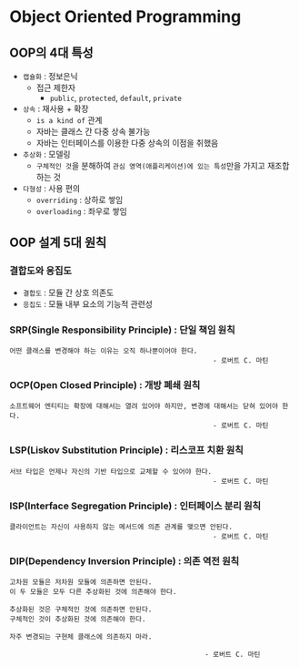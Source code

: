 #   Object Oriented Programming

##  OOP의 4대 특성
- `캡슐화` : 정보은닉
  - 접근 제한자
    - `public`, `protected`, `default`, `private`
- `상속` : 재사용 + 확장
  - `is a kind of` 관계
  - 자바는 클래스 간 다중 상속 불가능
  - 자바는 인터페이스를 이용한 다중 상속의 이점을 취했음
- `추상화` : 모델링
  - `구체적인 것`을 분해하여 `관심 영역(애플리케이션)에 있는 특성`만을 가지고 재조합하는 것
- `다형성` : 사용 편의
  - `overriding` : 상하로 쌓임
  - `overloading` : 좌우로 쌓임

##  OOP 설계 5대 원칙

### 결합도와 응집도
- `결합도` : 모듈 간 상호 의존도
- `응집도` : 모듈 내부 요소의 기능적 관련성

### SRP(Single Responsibility Principle) : 단일 책임 원칙
~~~
어떤 클래스를 변경해야 하는 이유는 오직 하나뿐이어야 한다.
                                                  - 로버트 C. 마틴
~~~

### OCP(Open Closed Principle) : 개방 폐쇄 원칙
~~~
소프트웨어 엔티티는 확장에 대해서는 열려 있어야 하지만, 변경에 대해서는 닫혀 있어야 한다.
                                                  - 로버트 C. 마틴
~~~

### LSP(Liskov Substitution Principle) : 리스코프 치환 원칙
~~~
서브 타입은 언제나 자신의 기반 타입으로 교체할 수 있어야 한다.
                                                  - 로버트 C. 마틴
~~~

### ISP(Interface Segregation Principle) : 인터페이스 분리 원칙
~~~
클라이언트는 자신이 사용하지 않는 메서드에 의존 관계를 맺으면 안된다.
                                                  - 로버트 C. 마틴
~~~

### DIP(Dependency Inversion Principle) : 의존 역전 원칙
~~~
고차원 모듈은 저차원 모듈에 의존하면 안된다.
이 두 모듈은 모두 다른 추상화된 것에 의존해야 한다.

추상화된 것은 구체적인 것에 의존하면 안된다.
구체적인 것이 추상화된 것에 의존해야 한다.

자주 변경되는 구현체 클래스에 의존하지 마라.
                                
                                                - 로버트 C. 마틴
~~~
